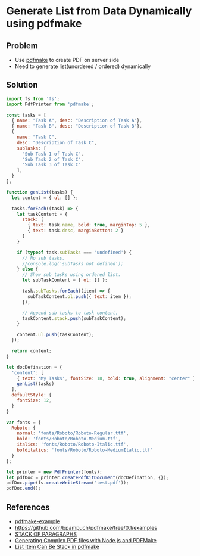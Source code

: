 # Generate List from Data Dynamically using pdfmake

## Problem
* Use [pdfmake](https://github.com/bpampuch/pdfmake) to create PDF on server side
* Need to generate list(unordered / ordered) dynamically

## Solution
```js
import fs from 'fs';
import PdfPrinter from 'pdfmake';

const tasks = [
  { name: "Task A", desc: "Description of Task A"},
  { name: "Task B", desc: "Description of Task B"},
  {
    name: "Task C",
    desc: "Description of Task C",
    subTasks: [
      "Sub Task 1 of Task C",
      "Sub Task 2 of Task C",
      "Sub Task 3 of Task C"
    ],
  }
];

function genList(tasks) {
  let content = { ul: [] };

  tasks.forEach((task) => {
    let taskContent = {
      stack: [
        { text: task.name, bold: true, marginTop: 5 },
        { text: task.desc, marginBotton: 2 }
      ]
    }

    if (typeof task.subTasks === 'undefined') {
      // No sub tasks.
      //console.log('subTasks not defined');
    } else {
      // Show sub tasks using ordered list.
      let subTaskContent = { ol: [] };

      task.subTasks.forEach((item) => {
        subTaskContent.ol.push({ text: item });
      });

      // Append sub tasks to task content.
      taskContent.stack.push(subTaskContent);
    }

    content.ul.push(taskContent);
  });

  return content;
}

let docDefination = {
  'content': [
    { text: 'My Tasks', fontSize: 18, bold: true, alignment: "center" },
    genList(tasks)
  ],
  defaultStyle: {
    fontSize: 12,
  }
}

var fonts = {
  Roboto: {
    normal: 'fonts/Roboto/Roboto-Regular.ttf',
    bold: 'fonts/Roboto/Roboto-Medium.ttf',
    italics: 'fonts/Roboto/Roboto-Italic.ttf',
    bolditalics: 'fonts/Roboto/Roboto-MediumItalic.ttf'
  }
};

let printer = new PdfPrinter(fonts);
let pdfDoc = printer.createPdfKitDocument(docDefination, {});
pdfDoc.pipe(fs.createWriteStream('test.pdf'));
pdfDoc.end();
``` 

## References
* [pdfmake-example](https://github.com/northbright/pdfmake-example)
* <https://github.com/bpampuch/pdfmake/tree/0.1/examples>
* [STACK OF PARAGRAPHS](https://pdfmake.github.io/docs/0.1/document-definition-object/stack/)
* [Generating Complex PDF files with Node.js and PDFMake](https://www.appgambit.com/blog/nodejs-with-pdfmake)
* [List Item Can Be Stack in pdfmake](https://github.com/northbright/Notes/blob/master/front-end-web-dev/pdfmake/list-item-can-be-stack-in-pdfmake.md)
